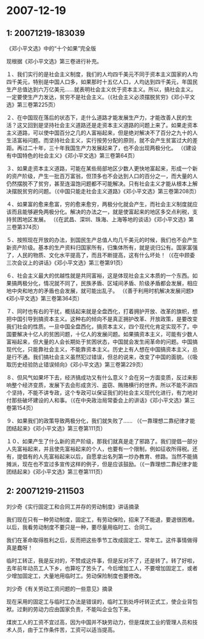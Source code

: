 # 2007-12-19

## 1: 20071219-183039

《邓小平文选》中的“十个如果”完全版

现根据《邓小平文选》第三卷进行补充。

１、我们实行的是社会主义制度，我们的人均四千美元不同于资本主义国家的人均四千美元，特别是中国人口多，如果那时十五亿人口，人均达到四千美元，年国民生产总值达到六万亿美元……就表明社会主义优于资本主义。所以，搞社会主义。一定要使生产力发达，贫穷不是社会主义。（《社会主义必须摆脱贫穷》《邓小平文选》第三卷第225页）

２、在中国现在落后的状态下，走什么道路才能发展生产力，才能改善人民的生活？这又回到是坚持社会主义道路还是走资本主义道路的问题上来了。如果走资本主义道路，可以使中国百分之几的人富裕起来，但是绝对解决不了百分之九十的人生活富裕问题。而坚持社会主义，实行按劳分配的原则，就不会产生贫富过大的差距。再过二十年，三十年我国生产力发展起来了，也不会出现两极分化。 （《建设有中国特色的社会主义》《邓小平文选》第三卷第64页）

３、如果走资本主义道路，可能在某些局部地区少数人更快地富起来，形成一个新的资产阶级，产生一批百万富翁，但顶多也不会达到人口的百分之一，而大量的人仍然摆脱不了贫穷，甚至连温饱问题都不可能解决。只有社会主义才能从根本上解决摆脱贫穷的问题。（《中国只能走社会主义道路》《邓小平文选》第三卷第208页）

４、如果富的愈来愈富，穷的愈来愈穷，两极分化就会产生，而社会主义制度就应该而且能够避免两极分化。解决的办法之一，就是使富起来的地区多交点利税，支持贫困地区发展。 （《在武昌、深圳、珠海、上海等地的谈话》《邓小平文选》第三卷第374页）

５、按照现在开放的办法，到国民生产总值人均几千美元的时候，我们也不会产生新资产阶级。基本的生产资料归国家所有，归集体所有，就是说归公有。国家富强了，人民的物质、文化水平提高了，而且不断提高，这有什么坏处！（《在中顾委三次会议上的讲话》《邓小平文选》第三卷第91页）

６、社会主义最大的优越性就是共同富裕，这是体现社会主义本质的一个东西。如果搞两极分化，情况就不同了，民族矛盾、区域间矛盾、阶级矛盾都会发展，相应地中央和地方的矛盾也会发展，就可能出乱子。 （《善于利用时机解决发展问题》《邓小平文选》第三卷第364页）

７、同时也有右的干扰，概括起来就是全盘西化，打着拥护开放、改革的旗帜，想把中国引导到搞资本主义。这种右的倾向不是真正拥护改革、开放政策，是要改变我们社会的性质。一旦中国全盘西化，搞资本主义，四个现代化肯定实现不了。中国要解决十亿人的贫困问题，十亿人的发展问题。如果搞资本主义，可能有少数人富裕起来，但大量的人会长期处于贫困状态，中国就会发生闹革命的问题。中国搞现代化，只能靠社会主义，不能靠资本主义。历史上有人想在中国搞资本主义，总是行不通。我们搞社会主义虽然犯过错误，但总的说来，改变了中国的面貌。（《吸取历史经验防止错误倾向》《邓小平文选》第三卷第229页）

８、但风气如果坏下去，经济搞成功又有什么意义？会在另一方面变质，反过来影响整个经济变质，发展下去会形成贪污、盗窃、贿赂横行的世界。所以不能不讲四个坚持，不能不讲专政，这个专政可以保证我们的社会主义现代化进行，有力地对付那些破坏建设的人和事。（《在中央政治局常委会上的讲话》《邓小平文选》第三卷第154页）

９、如果我们的政策导致两极分化，我们就失败了…… （《一靠理想二靠纪律才能团结起来》《邓小平文选》第三卷第111页）

１０、如果产生了什么新的资产阶级，那我们就真是走了邪路了。我们提倡一部分人先富裕起来，并且使先富裕起来的个人，也要有一个限制，例如征收所得税。还有，提倡有的人先富裕起来以后，自愿拿出名列第一炒办教育、修路。当然不能搞摊派，现在也不宜过多宣传这样的例子，但是应该鼓励。（《一靠理想二靠纪律才能团结起来》《邓小平文选》第三卷第111页）

## 2: 20071219-211503

刘少奇《实行固定工和合同工并存的劳动制度》讲话摘录

我们现在只有一种劳动制度，固定工，有劳动保险，招来了不能退，要退很困难。以后，我看劳动制度不要只是一种，要尽量用临时工、合同工。

我们在革命取得胜利之后，反而把这些季节工改成固定工、常年工。这件事情做得真是蠢呀！

临时工转正，我是反对的，不赞成这件事，但是反对不了，还是转了。转了好啦，去年前年动员工人下乡，也算吃了苦头了。今后增加工人，不要增加固定工，或者少增加固定工，大量地用临时工。劳动保险制度也要修改。

刘少奇《有关劳动工资问题的一些意见》摘录

现在采用的固定工与临时工办法是错误的，临时工到处呼吁转正式工，使企业背包袱。过剩的劳动力应由国家负责，不能叫企业包下来。

煤炭工人的工资不宜过高，因为中国并不缺劳动力，但是煤炭工业的管理人员和技术人员，由于工作条件苦，工资可以适当提高。

